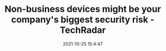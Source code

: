 ---
"title": "Non-business devices might be your company's biggest security risk - TechRadar"
"date": "2021-10-25 15:4:47"
"feed_name": "GOOGLENEWSINDUSTRIAL"
"feed_website": "https://news.google.com/search?q=industrial%2Bincident&hl=en-US&gl=US&ceid=US:en"
"feed_rss": "https://news.google.com/rss/search?q=industrial%2Bincident&hl=en-US&gl=US&ceid=US:en"
"link": "https://www.techradar.com/news/non-business-devices-might-be-your-companys-biggest-security-risk"
"source": "{'href': 'https://www.techradar.com', 'title': 'TechRadar'}"
"file": "_posts/2021-1-1-79185d79a4ee6b214b5f14a1601fb3c9729fd7ef.md"
"accident": "0"
"drilling": "0"
"dead": "0"
"injured": "0"
"arrested": "0"
"place": "unknown place"
"where": "unknown site"
"causes": "unknown"
"place_uri": "unknown place"
---